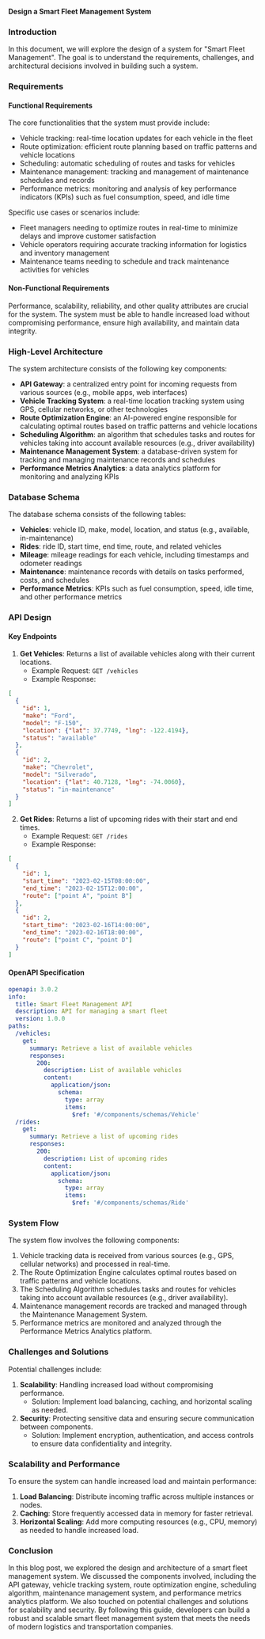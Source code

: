 **Design a Smart Fleet Management System**

### Introduction

In this document, we will explore the design of a system for "Smart Fleet Management". The goal is to understand the requirements, challenges, and architectural decisions involved in building such a system.

### Requirements

#### Functional Requirements

The core functionalities that the system must provide include:

* Vehicle tracking: real-time location updates for each vehicle in the fleet
* Route optimization: efficient route planning based on traffic patterns and vehicle locations
* Scheduling: automatic scheduling of routes and tasks for vehicles
* Maintenance management: tracking and management of maintenance schedules and records
* Performance metrics: monitoring and analysis of key performance indicators (KPIs) such as fuel consumption, speed, and idle time

Specific use cases or scenarios include:

* Fleet managers needing to optimize routes in real-time to minimize delays and improve customer satisfaction
* Vehicle operators requiring accurate tracking information for logistics and inventory management
* Maintenance teams needing to schedule and track maintenance activities for vehicles

#### Non-Functional Requirements

Performance, scalability, reliability, and other quality attributes are crucial for the system. The system must be able to handle increased load without compromising performance, ensure high availability, and maintain data integrity.

### High-Level Architecture

The system architecture consists of the following key components:

* **API Gateway**: a centralized entry point for incoming requests from various sources (e.g., mobile apps, web interfaces)
* **Vehicle Tracking System**: a real-time location tracking system using GPS, cellular networks, or other technologies
* **Route Optimization Engine**: an AI-powered engine responsible for calculating optimal routes based on traffic patterns and vehicle locations
* **Scheduling Algorithm**: an algorithm that schedules tasks and routes for vehicles taking into account available resources (e.g., driver availability)
* **Maintenance Management System**: a database-driven system for tracking and managing maintenance records and schedules
* **Performance Metrics Analytics**: a data analytics platform for monitoring and analyzing KPIs

### Database Schema

The database schema consists of the following tables:

* **Vehicles**: vehicle ID, make, model, location, and status (e.g., available, in-maintenance)
* **Rides**: ride ID, start time, end time, route, and related vehicles
* **Mileage**: mileage readings for each vehicle, including timestamps and odometer readings
* **Maintenance**: maintenance records with details on tasks performed, costs, and schedules
* **Performance Metrics**: KPIs such as fuel consumption, speed, idle time, and other performance metrics

### API Design

#### Key Endpoints

1. **Get Vehicles**: Returns a list of available vehicles along with their current locations.
	* Example Request: `GET /vehicles`
	* Example Response:
```json
[
  {
    "id": 1,
    "make": "Ford",
    "model": "F-150",
    "location": {"lat": 37.7749, "lng": -122.4194},
    "status": "available"
  },
  {
    "id": 2,
    "make": "Chevrolet",
    "model": "Silverado",
    "location": {"lat": 40.7128, "lng": -74.0060},
    "status": "in-maintenance"
  }
]
```
2. **Get Rides**: Returns a list of upcoming rides with their start and end times.
	* Example Request: `GET /rides`
	* Example Response:
```json
[
  {
    "id": 1,
    "start_time": "2023-02-15T08:00:00",
    "end_time": "2023-02-15T12:00:00",
    "route": ["point A", "point B"]
  },
  {
    "id": 2,
    "start_time": "2023-02-16T14:00:00",
    "end_time": "2023-02-16T18:00:00",
    "route": ["point C", "point D"]
  }
]
```
#### OpenAPI Specification

```yaml
openapi: 3.0.2
info:
  title: Smart Fleet Management API
  description: API for managing a smart fleet
  version: 1.0.0
paths:
  /vehicles:
    get:
      summary: Retrieve a list of available vehicles
      responses:
        200:
          description: List of available vehicles
          content:
            application/json:
              schema:
                type: array
                items:
                  $ref: '#/components/schemas/Vehicle'
  /rides:
    get:
      summary: Retrieve a list of upcoming rides
      responses:
        200:
          description: List of upcoming rides
          content:
            application/json:
              schema:
                type: array
                items:
                  $ref: '#/components/schemas/Ride'
```

### System Flow

The system flow involves the following components:

1. Vehicle tracking data is received from various sources (e.g., GPS, cellular networks) and processed in real-time.
2. The Route Optimization Engine calculates optimal routes based on traffic patterns and vehicle locations.
3. The Scheduling Algorithm schedules tasks and routes for vehicles taking into account available resources (e.g., driver availability).
4. Maintenance management records are tracked and managed through the Maintenance Management System.
5. Performance metrics are monitored and analyzed through the Performance Metrics Analytics platform.

### Challenges and Solutions

Potential challenges include:

1. **Scalability**: Handling increased load without compromising performance.
	* Solution: Implement load balancing, caching, and horizontal scaling as needed.
2. **Security**: Protecting sensitive data and ensuring secure communication between components.
	* Solution: Implement encryption, authentication, and access controls to ensure data confidentiality and integrity.

### Scalability and Performance

To ensure the system can handle increased load and maintain performance:

1. **Load Balancing**: Distribute incoming traffic across multiple instances or nodes.
2. **Caching**: Store frequently accessed data in memory for faster retrieval.
3. **Horizontal Scaling**: Add more computing resources (e.g., CPU, memory) as needed to handle increased load.

### Conclusion

In this blog post, we explored the design and architecture of a smart fleet management system. We discussed the components involved, including the API gateway, vehicle tracking system, route optimization engine, scheduling algorithm, maintenance management system, and performance metrics analytics platform. We also touched on potential challenges and solutions for scalability and security. By following this guide, developers can build a robust and scalable smart fleet management system that meets the needs of modern logistics and transportation companies.